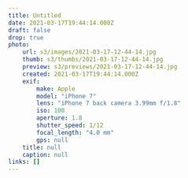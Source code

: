 ```yaml
---
title: Untitled
date: 2021-03-17T19:44:14.000Z
draft: false
drop: true
photo:
    url: s3/images/2021-03-17-12-44-14.jpg
    thumb: s3/thumbs/2021-03-17-12-44-14.jpg
    preview: s3/previews/2021-03-17-12-44-14.jpg
    created: 2021-03-17T19:44:14.000Z
    exif:
        make: Apple
        model: "iPhone 7"
        lens: "iPhone 7 back camera 3.99mm f/1.8"
        iso: 100
        aperture: 1.8
        shutter_speed: 1/12
        focal_length: "4.0 mm"
        gps: null
    title: null
    caption: null
links: []
---
```

